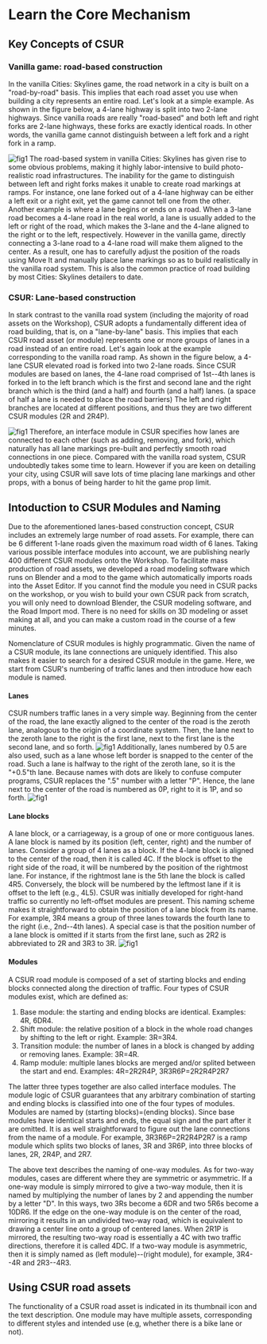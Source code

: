 # Learn the Core Mechanism

## Key Concepts of CSUR
### Vanilla game: road-based construction
In the vanilla Cities: Skylines game, the road network in a city is built on a "road-by-road" basis. This implies that each road asset you use when building a city represents an entire road. Let's look at a simple example. As shown in the figure below, a 4-lane highway is split into two 2-lane highways. Since vanilla roads are really "road-based" and both left and right forks are 2-lane highways, these forks are exactly identical roads. In other words, the vanilla game cannot distinguish between a left fork and a right fork in a ramp.
 
![fig1](https://i.loli.net/2019/09/23/mqGi2fxdXMKYZEp.jpg)
The road-based system in vanilla Cities: Skylines has given rise to some obvious problems, making it highly labor-intensive to build photo-realistic road infrastructures. The inability for the game to distinguish between left and right forks makes it unable to create road markings at ramps. For instance, one lane forked out of a 4-lane highway can be either a left exit or a right exit, yet the game cannot tell one from the other. Another example is where a lane begins or ends on a road. When a 3-lane road becomes a 4-lane road in the real world, a lane is usually added to the left or right of the road, which makes the 3-lane and the 4-lane aligned to the right or to the left, respectively. However in the vanilla game, directly connecting a 3-lane road to a 4-lane road will make them aligned to the center. As a result, one has to carefully adjust the position of the roads using Move It and manually place lane markings so as to build realistically in the vanilla road system. This is also the common practice of road building by most Cities: Skylines detailers to date.

### CSUR:  Lane-based construction
In stark contrast to the vanilla road system (including the majority of road assets on the Workshop), CSUR adopts a fundamentally different idea of road building, that is, on a "lane-by-lane" basis. This implies that each CSUR road asset (or module) represents one or more groups of lanes in a road instead of an entire road. Let's again look at the example corresponding to the vanilla road ramp. As shown in the figure below,  a 4-lane CSUR elevated road is forked into two 2-lane roads. Since CSUR modules are based on lanes, the 4-lane road comprised of 1st--4th lanes is forked in to the left branch which is the first and second lane and the right branch which is the third (and a half) and fourth (and a half) lanes. (a space of half a lane is needed to place the road barriers) The left and right branches are located at different positions, and thus they are two different CSUR modules (2R and 2R4P). 

![fig1](https://i.loli.net/2019/09/23/Zc82eyiTzAq7Eo9.jpg)
Therefore, an interface module in CSUR specifies how lanes are connected to each other (such as adding, removing, and fork), which naturally has all lane markings pre-built and perfectly smooth road connections in one piece. Compared with the vanilla road system, CSUR undoubtedly takes some time to learn. However if you are keen on detailing your city, using CSUR will save lots of time placing lane markings and other props, with a bonus of being harder to hit the game prop limit.

## Intoduction to CSUR Modules and Naming

Due to the aforementioned lanes-based construction concept, CSUR includes an extremely large number of road assets. For example, there can be 6 different 1-lane roads given the maximum road width of 6 lanes. Taking various possible interface modules into account, we are publishing nearly 400 different CSUR modules onto the Workshop. To facilitate mass production of road assets, we developed a road modeling software which runs on Blender and a mod to the game which automatically imports roads into the Asset Editor. If you cannot find the module you need in CSUR packs on the workshop, or you wish to build your own CSUR pack from scratch, you will only need to download Blender, the CSUR modeling software, and the Road Import mod. There is no need for skills on 3D modeling or asset making at all, and you can make a custom road in the course of a few minutes.

Nomenclature of CSUR modules is highly programmatic. Given the name of a CSUR module, its lane connections are uniquely identified. This also makes it easier to search for a desired CSUR module in the game. Here, we start from CSUR's numbering of traffic lanes and then introduce how each module is named.

#### Lanes
CSUR numbers traffic lanes in a very simple way. Beginning from the center of the road, the lane exactly aligned to the center of the road is the zeroth lane, analogous to the origin of a coordinate system. Then, the lane next to the zeroth lane to the right is the first lane, next to the first lane is the second lane, and so forth.
![fig1](https://i.loli.net/2019/09/23/mwdjRVPKrDnsZzi.png)
Additionally, lanes numbered by 0.5 are also used, such as a lane whose left border is snapped to the center of the road. Such a lane is halfway to the right of the zeroth lane, so it is the "+0.5"th lane. Because names with dots are likely to confuse computer programs, CSUR replaces the ".5" number with a letter "P". Hence, the lane next to the center of the road is numbered as 0P, right to it is 1P, and so forth.
![fig1](https://i.loli.net/2019/09/23/Ksjow7xtdMLrIlU.png)

#### Lane blocks
A lane block, or a carriageway, is a group of one or more contiguous lanes. A lane block is named by its position (left, center, right) and the number of lanes. Consider a group of 4 lanes as a block. If the 4-lane block is aligned to the center of the road, then it is called 4C. If the block is offset to the right side of the road, it will be numbered by the position of the rightmost lane. For instance, if the rightmost lane is the 5th lane the block is called 4R5. Conversely, the block will be numbered by the leftmost lane if it is offset to the left (e.g., 4L5). CSUR was initially developed for right-hand traffic so currently no left-offset modules are present. This naming scheme makes it straightforward to obtain the position of a lane block from its name. For example, 3R4 means a group of three lanes towards the fourth lane to the right (i.e., 2nd--4th lanes). A special case is that the position number of a lane block is omitted if it starts from the first lane, such as 2R2 is abbreviated to 2R and 3R3 to 3R.
![fig1](https://i.loli.net/2019/09/23/1LnyGpW29fj6ASs.jpg)

#### Modules
A CSUR road module is composed of a set of starting blocks and ending blocks connected along the direction of traffic. Four types of CSUR modules exist, which are defined as:
1. Base module: the starting and ending blocks are identical. Examples: 4R, 6DR4.
2. Shift module: the relative position of a block in the whole road changes by shifting to the left or right. Example: 3R=3R4.
3. Transition module: the number of lanes in a block is changed by adding or removing lanes. Example: 3R=4R.
4. Ramp module: multiple lanes blocks are merged and/or splited between the start and end. Examples: 4R=2R2R4P, 3R3R6P=2R2R4P2R7

The latter three types together are also called interface modules. The module logic of CSUR guarantees that any arbitrary combination of starting and ending blocks is classified into one of the four types of modules. Modules are named by (starting blocks)=(ending blocks). Since base modules have identical starts and ends, the equal sign and the part after it are omitted. It is as well straightforward to figure out the lane connections from the name of a module. For example, 3R3R6P=2R2R4P2R7 is a ramp module which splits two blocks of lanes, 3R and 3R6P, into three blocks of lanes, 2R, 2R4P, and 2R7.  

The above text describes the naming of one-way modules. As for two-way modules, cases are different where they are symmetric or asymmetric. If a one-way module is simply mirrored to give a two-way module, then it is named by multiplying the number of lanes by 2 and appending the number by a letter "D". In this ways, two 3Rs become a 6DR and two 5R6s become a 10DR6. If the edge on the one-way module is on the center of the road, mirroring it results in an undivided two-way road, which is equivalent to drawing a center line onto a group of centered lanes. When 2R1P is mirrored, the resulting two-way road is essentially a 4C with two traffic directions, therefore it is called 4DC. If a two-way module is asymmetric, then it is simply named as (left module)--(right module), for example, 3R4--4R and 2R3--4R3.

## Using CSUR road assets
The functionality of a CSUR road asset is indicated in its thumbnail icon and the text description. One module may have multiple assets, corresponding to different styles and intended use (e.g, whether there is a bike lane or not).